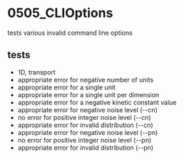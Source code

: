 # 0505_CLIOptions

tests various invalid command line options

## tests

- 1D, transport
- appropriate error for negative number of units
- appropriate error for a single unit
- appropriate error for a single unit per dimension
- appropriate error for a negative kinetic constant value
- appropriate error for negative noise level (--cn)
- no error for positive integer noise level (--cn)
- appropriate error for invalid distribution (--cn)
- appropriate error for negative noise level (--pn)
- no error for positive integer noise level (--pn)
- appropriate error for invalid distribution (--pn)
